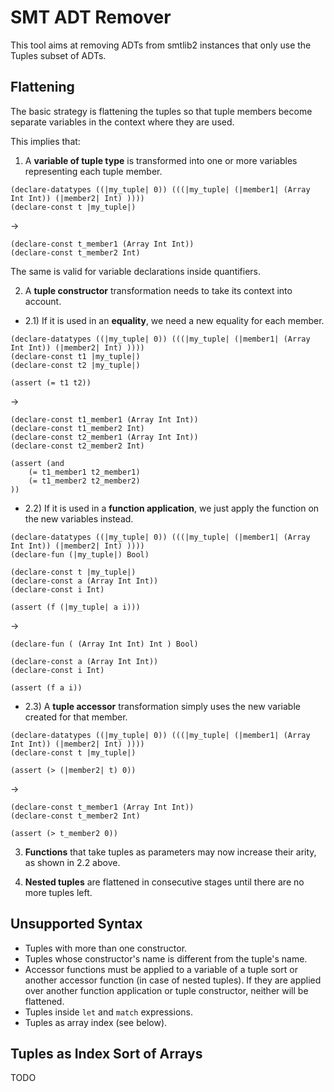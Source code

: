 SMT ADT Remover
===============

This tool aims at removing ADTs from smtlib2 instances that only use the Tuples
subset of ADTs.

Flattening
----------

The basic strategy is flattening the tuples so that tuple members become
separate variables in the context where they are used.

This implies that:

1) A **variable of tuple type** is transformed into one or more variables
representing each tuple member.

```
(declare-datatypes ((|my_tuple| 0)) (((|my_tuple| (|member1| (Array Int Int)) (|member2| Int) ))))
(declare-const t |my_tuple|)
```
->
```
(declare-const t_member1 (Array Int Int))
(declare-const t_member2 Int)
```

The same is valid for variable declarations inside quantifiers.

2) A **tuple constructor** transformation needs to take its context into account.

- 2.1) If it is used in an **equality**, we need a new equality for each member.

```
(declare-datatypes ((|my_tuple| 0)) (((|my_tuple| (|member1| (Array Int Int)) (|member2| Int) ))))
(declare-const t1 |my_tuple|)
(declare-const t2 |my_tuple|)

(assert (= t1 t2))
```
->
```
(declare-const t1_member1 (Array Int Int))
(declare-const t1_member2 Int)
(declare-const t2_member1 (Array Int Int))
(declare-const t2_member2 Int)

(assert (and
	(= t1_member1 t2_member1)
	(= t1_member2 t2_member2)
))
```

- 2.2) If it is used in a **function application**, we just apply the function
  on the new variables instead.

```
(declare-datatypes ((|my_tuple| 0)) (((|my_tuple| (|member1| (Array Int Int)) (|member2| Int) ))))
(declare-fun (|my_tuple|) Bool)

(declare-const t |my_tuple|)
(declare-const a (Array Int Int))
(declare-const i Int)

(assert (f (|my_tuple| a i)))
```
->
```
(declare-fun ( (Array Int Int) Int ) Bool)

(declare-const a (Array Int Int))
(declare-const i Int)

(assert (f a i))
```

- 2.3) A **tuple accessor** transformation simply uses the new variable created
  for that member.

```
(declare-datatypes ((|my_tuple| 0)) (((|my_tuple| (|member1| (Array Int Int)) (|member2| Int) ))))
(declare-const t |my_tuple|)

(assert (> (|member2| t) 0))
```
->
```
(declare-const t_member1 (Array Int Int))
(declare-const t_member2 Int)

(assert (> t_member2 0))
```

3) **Functions** that take tuples as parameters may now increase their arity, as
shown in 2.2 above.

4) **Nested tuples** are flattened in consecutive stages until there are no more
tuples left.

Unsupported Syntax
------------------

- Tuples with more than one constructor.
- Tuples whose constructor's name is different from the tuple's name.
- Accessor functions must be applied to a variable of a tuple sort or another
  accessor function (in case of nested tuples). If they are applied over
  another function application or tuple constructor, neither will be flattened.
- Tuples inside `let` and `match` expressions.
- Tuples as array index (see below).

Tuples as Index Sort of Arrays
------------------------------

TODO
